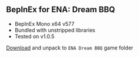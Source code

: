 ## BepInEx for ENA: Dream BBQ
- BepInEx Mono x64 v577
- Bundled with unstripped libraries
- Tested on v1.0.5

[Download](https://github.com/wafflecomposite/ena-dreambbq-modding/releases/download/1.0/BepInEx-ENA-DreamBBQ.zip) and unpack to `ENA Dream BBQ` game folder
